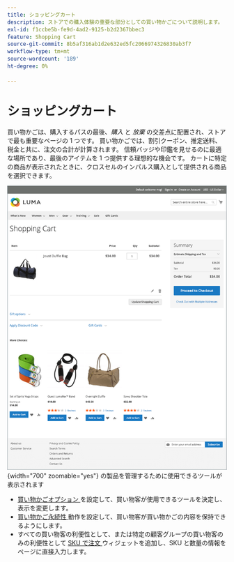 ```yaml
---
title: ショッピングカート
description: ストアでの購入体験の重要な部分としての買い物かごについて説明します。
exl-id: f1ccbe5b-fe9d-4ad2-9125-b2d2367bbec3
feature: Shopping Cart
source-git-commit: 8b5af316ab1d2e632ed5fc2066974326830ab3f7
workflow-type: tm+mt
source-wordcount: '189'
ht-degree: 0%

---
```


# ショッピングカート

買い物かごは、購入するパスの最後、_購入_ と _放棄_ の交差点に配置され、ストアで最も重要なページの 1 つです。 買い物かごでは、割引クーポン、推定送料、税金と共に、注文の合計が計算されます。 信頼バッジや印鑑を見せるのに最適な場所であり、最後のアイテムを 1 つ提供する理想的な機会です。 カートに特定の商品が表示されたときに、クロスセルのインパルス購入として提供される商品を選択できます。

![ 買い物かごページには、買い物客が注文 ](./assets/storefront-cart-full.png){width="700" zoomable="yes"} の製品を管理するために使用できるツールが表示されます

- [ 買い物かごオプション ](cart-configuration.md) を設定して、買い物客が使用できるツールを決定し、表示を変更します。
- [ 買い物かご永続性 ](cart-persistent.md) 動作を設定して、買い物客が買い物かごの内容を保持できるようにします。
- すべての買い物客の利便性として、または特定の顧客グループの買い物客のみの利便性として [SKU で注文 ](order-by-sku.md) ウィジェットを追加し、SKU と数量の情報をページに直接入力します。
